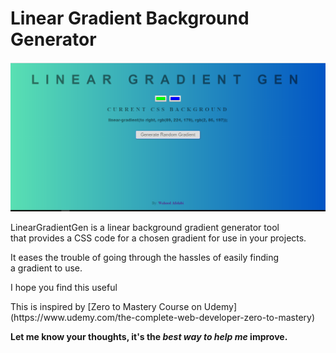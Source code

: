 # Linear Gradient Background Generator

![Linear Gradient Background Gen](https://github.com/wptechprodigy/lineargradientgen/blob/develop/images/lineargradgen.png)

<p>LinearGradientGen is a linear background gradient generator tool<br>
that provides a CSS code for a chosen gradient for use in your projects.</p>

<p>It eases the trouble of going through the hassles of easily finding<br>
a gradient to use.</p>

<p>I hope you find this useful</p>

<p>This is inspired by [Zero to Mastery Course on Udemy](https://www.udemy.com/the-complete-web-developer-zero-to-mastery)</p>

**Let me know your thoughts, it's the _best way to help me_ improve.**
